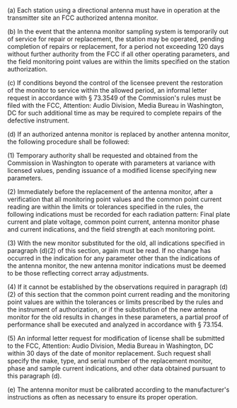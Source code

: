 (a) Each station using a directional antenna must have in operation at the transmitter site an FCC authorized antenna monitor.

(b) In the event that the antenna monitor sampling system is temporarily out of service for repair or replacement, the station may be operated, pending completion of repairs or replacement, for a period not exceeding 120 days without further authority from the FCC if all other operating parameters, and the field monitoring point values are within the limits specified on the station authorization.

(c) If conditions beyond the control of the licensee prevent the restoration of the monitor to service within the allowed period, an informal letter request in accordance with § 73.3549 of the Commission's rules must be filed with the FCC, Attention: Audio Division, Media Bureau in Washington, DC for such additional time as may be required to complete repairs of the defective instrument.

(d) If an authorized antenna monitor is replaced by another antenna monitor, the following procedure shall be followed:

(1) Temporary authority shall be requested and obtained from the Commission in Washington to operate with parameters at variance with licensed values, pending issuance of a modified license specifying new parameters.

(2) Immediately before the replacement of the antenna monitor, after a verification that all monitoring point values and the common point current reading are within the limits or tolerances specified in the rules, the following indications must be recorded for each radiation pattern: Final plate current and plate voltage, common point current, antenna monitor phase and current indications, and the field strength at each monitoring point.

(3) With the new monitor substituted for the old, all indications specified in paragraph (d)(2) of this section, again must be read. If no change has occurred in the indication for any parameter other than the indications of the antenna monitor, the new antenna monitor indications must be deemed to be those reflecting correct array adjustments.
              

(4) If it cannot be established by the observations required in paragraph (d)(2) of this section that the common point current reading and the monitoring point values are within the tolerances or limits prescribed by the rules and the instrument of authorization, or if the substitution of the new antenna monitor for the old results in changes in these parameters, a partial proof of performance shall be executed and analyzed in accordance with § 73.154.

(5) An informal letter request for modification of license shall be submitted to the FCC, Attention: Audio Division, Media Bureau in Washington, DC within 30 days of the date of monitor replacement. Such request shall specify the make, type, and serial number of the replacement monitor, phase and sample current indications, and other data obtained pursuant to this paragraph (d).

(e) The antenna monitor must be calibrated according to the manufacturer's instructions as often as necessary to ensure its proper operation.

